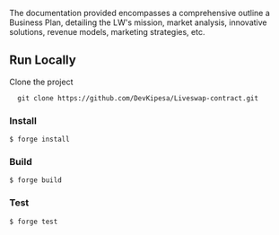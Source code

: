 

The documentation provided encompasses a comprehensive outline a Business Plan, detailing the LW's mission, market analysis, innovative solutions, revenue models, marketing strategies, etc.

## Run Locally

Clone the project

```shell
  git clone https://github.com/DevKipesa/Liveswap-contract.git
```

### Install

```shell
$ forge install
```

### Build

```shell
$ forge build
```

### Test

```shell
$ forge test
```


